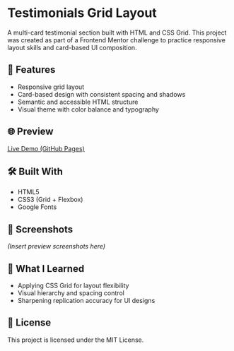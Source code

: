 # Testimonials Grid Layout

A multi-card testimonial section built with HTML and CSS Grid. This project was created as part of a Frontend Mentor challenge to practice responsive layout skills and card-based UI composition.

## 🔧 Features

- Responsive grid layout
- Card-based design with consistent spacing and shadows
- Semantic and accessible HTML structure
- Visual theme with color balance and typography

## 🌐 Preview

[Live Demo (GitHub Pages)](https://yourusername.github.io/testimonials-grid-layout/)

## 🛠️ Built With

- HTML5
- CSS3 (Grid + Flexbox)
- Google Fonts

## 📸 Screenshots

*(Insert preview screenshots here)*

## 🎯 What I Learned

- Applying CSS Grid for layout flexibility
- Visual hierarchy and spacing control
- Sharpening replication accuracy for UI designs

## 📄 License

This project is licensed under the MIT License.
